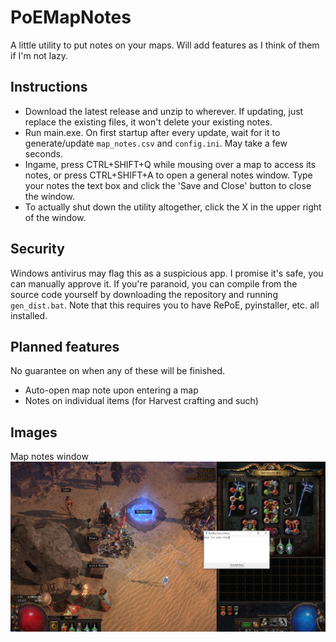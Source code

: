 # PoEMapNotes

A little utility to put notes on your maps. Will add features as I think of them if I'm not lazy.

## Instructions

* Download the latest release and unzip to wherever. If updating, just replace the existing files, it won't delete your existing notes.
* Run main.exe. On first startup after every update, wait for it to generate/update `map_notes.csv` and `config.ini`. May take a few seconds.
* Ingame, press CTRL+SHIFT+Q while mousing over a map to access its notes, or press CTRL+SHIFT+A to open a general notes window. Type your notes the text box and click the 'Save and Close' button to close the window.
* To actually shut down the utility altogether, click the X in the upper right of the window.

## Security

Windows antivirus may flag this as a suspicious app. I promise it's safe, you can manually approve it. If you're paranoid, you can compile from the source code yourself by downloading the repository and running `gen_dist.bat`. Note that this requires you to have RePoE, pyinstaller, etc. all installed.

## Planned features

No guarantee on when any of these will be finished.

* Auto-open map note upon entering a map
* Notes on individual items (for Harvest crafting and such)

## Images

Map notes window
![](image.png?raw=true)
